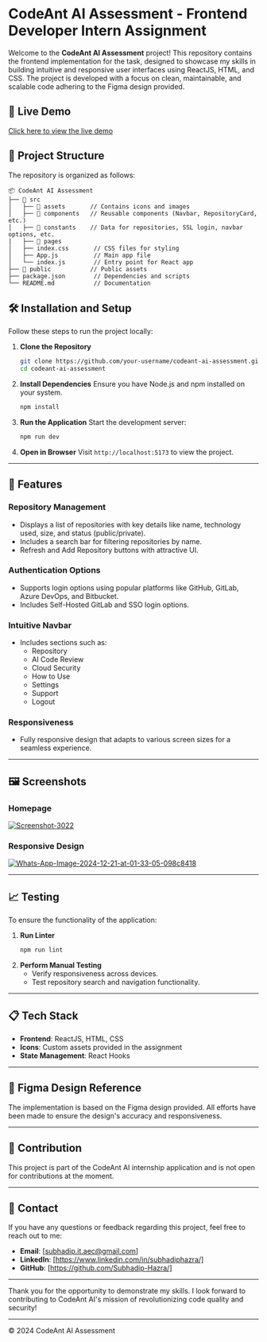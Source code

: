 # CodeAnt AI Assessment - Frontend Developer Intern Assignment

Welcome to the **CodeAnt AI Assessment** project! This repository contains the frontend implementation for the task, designed to showcase my skills in building intuitive and responsive user interfaces using ReactJS, HTML, and CSS. The project is developed with a focus on clean, maintainable, and scalable code adhering to the Figma design provided.


## 🔗 Live Demo
[Click here to view the live demo](https://codeant-ai-assesment.netlify.app/repository)  


## 📂 Project Structure

The repository is organized as follows:

```
📦 CodeAnt AI Assessment
├── 📁 src
│   ├── 📁 assets       // Contains icons and images
│   ├── 📁 components   // Reusable components (Navbar, RepositoryCard, etc.)
│   ├── 📁 constants    // Data for repositories, SSL login, navbar options, etc.
|   ├── 📁 pages        
│   ├── index.css       // CSS files for styling
│   ├── App.js          // Main app file
│   └── index.js        // Entry point for React app
├── 📁 public           // Public assets
├── package.json        // Dependencies and scripts
└── README.md           // Documentation
```


## 🛠️ Installation and Setup

Follow these steps to run the project locally:

1. **Clone the Repository**
   ```bash
   git clone https://github.com/your-username/codeant-ai-assessment.git
   cd codeant-ai-assessment
   ```

2. **Install Dependencies**
   Ensure you have Node.js and npm installed on your system.
   ```bash
   npm install
   ```

3. **Run the Application**
   Start the development server:
   ```bash
   npm run dev
   ```

4. **Open in Browser**
   Visit `http://localhost:5173` to view the project.

---

## 🌟 Features

### Repository Management
- Displays a list of repositories with key details like name, technology used, size, and status (public/private).
- Includes a search bar for filtering repositories by name.
- Refresh and Add Repository buttons with attractive UI.

### Authentication Options
- Supports login options using popular platforms like GitHub, GitLab, Azure DevOps, and Bitbucket.
- Includes Self-Hosted GitLab and SSO login options.

### Intuitive Navbar
- Includes sections such as:
  - Repository
  - AI Code Review
  - Cloud Security
  - How to Use
  - Settings
  - Support
  - Logout

### Responsiveness
- Fully responsive design that adapts to various screen sizes for a seamless experience.

---

## 🖼️ Screenshots

### Homepage
<a href="https://ibb.co/93XhkGm"><img src="https://i.ibb.co/G3w94Ff/Screenshot-3022.png" alt="Screenshot-3022" border="0" /></a>

### Responsive Design
<a href="https://ibb.co/jftLkMg"><img src="https://i.ibb.co/XLHzxsS/Whats-App-Image-2024-12-21-at-01-33-05-098c8418.jpg" alt="Whats-App-Image-2024-12-21-at-01-33-05-098c8418" border="0" /></a>

---

## 📈 Testing

To ensure the functionality of the application:

1. **Run Linter**
   ```bash
   npm run lint
   ```
2. **Perform Manual Testing**
   - Verify responsiveness across devices.
   - Test repository search and navigation functionality.

---

## 📋 Tech Stack

- **Frontend**: ReactJS, HTML, CSS
- **Icons**: Custom assets provided in the assignment
- **State Management**: React Hooks

---

## 📄 Figma Design Reference
The implementation is based on the Figma design provided. All efforts have been made to ensure the design's accuracy and responsiveness.

---

## 🤝 Contribution
This project is part of the CodeAnt AI internship application and is not open for contributions at the moment.

---

## 💌 Contact

If you have any questions or feedback regarding this project, feel free to reach out to me:

- **Email**: [subhadip.it.aec@gmail.com]
- **LinkedIn**: [https://www.linkedin.com/in/subhadiphazra/]
- **GitHub**: [https://github.com/Subhadip-Hazra/]

---

Thank you for the opportunity to demonstrate my skills. I look forward to contributing to CodeAnt AI's mission of revolutionizing code quality and security!

---

© 2024 CodeAnt AI Assessment
